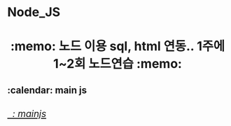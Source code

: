 # Node_JS


<h1 align='center'> :memo: 노드 이용 sql, html 연동.. 1주에 1~2회 노드연습 :memo:
  
<h2> :calendar: main js
<a href = "https://github.com/dlwlsdudo1/Node_JS/blob/main/0703.js"><h6>&nbsp;&nbsp;: mainjs 

